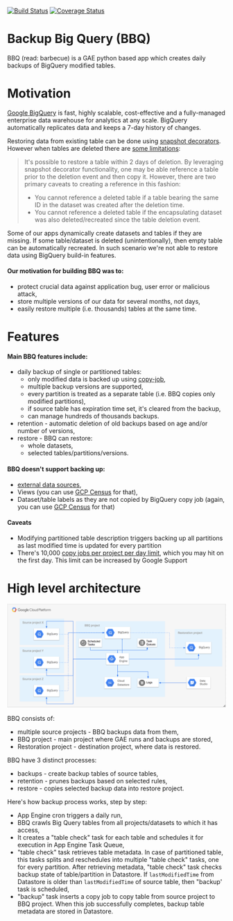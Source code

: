 [![Build Status](https://travis-ci.org/ocadotechnology/bbq.svg?branch=master)](https://travis-ci.org/ocadotechnology/bbq)
[![Coverage Status](https://coveralls.io/repos/github/ocadotechnology/bbq/badge.svg?branch=master)](https://coveralls.io/github/ocadotechnology/bbq?branch=master)

# Backup Big Query (BBQ)

BBQ (read: barbecue) is a GAE python based app which creates daily backups of BigQuery modified tables.

# Motivation

[Google BigQuery](https://cloud.google.com/bigquery/) is fast, highly scalable, cost-effective and a fully-managed enterprise data warehouse for analytics at any scale. BigQuery automatically replicates data and keeps a 7-day history of changes.

Restoring data from existing table can be done using [snapshot decorators](https://cloud.google.com/bigquery/table-decorators#snapshot_decorators).
However when tables are deleted there are [some limitations](https://cloud.google.com/bigquery/docs/managing-tables#undeletetable): 
> It's possible to restore a table within 2 days of deletion. By leveraging snapshot decorator functionality, one may be able reference a table prior to the deletion event and then copy it. However, there are two primary caveats to creating a reference in this fashion:
> * You cannot reference a deleted table if a table bearing the same ID in the dataset was created after the deletion time.
> * You cannot reference a deleted table if the encapsulating dataset was also deleted/recreated since the table deletion event.

Some of our apps dynamically create datasets and tables if they are missing. If some table/dataset is deleted (unintentionally), then empty table can be automatically recreated.
In such scenario we're not able to restore data using BigQuery build-in features.

#### Our motivation for building BBQ was to:
* protect crucial data against application bug, user error or malicious attack,
* store multiple versions of our data for several months, not days,
* easily restore multiple (i.e. thousands) tables at the same time.

# Features

#### Main BBQ features include:
* daily backup of single or partitioned tables:
  * only modified data is backed up using [copy-job](https://cloud.google.com/bigquery/docs/managing-tables#copy-table),
  * multiple backup versions are supported,
  * every partition is treated as a separate table (i.e. BBQ copies only modified partitions),
  * if source table has expiration time set, it's cleared from the backup,
  * can manage hundreds of thousands backups.
* retention - automatic deletion of old backups based on age and/or number of versions,
* restore - BBQ can restore:
  * whole datasets,
  * selected tables/partitions/versions.

#### BBQ doesn't support backing up:
* [external data sources](https://cloud.google.com/bigquery/external-data-sources),
* Views (you can use [GCP Census](https://github.com/ocadotechnology/gcp-census) for that),
* Dataset/table labels as they are not copied by BigQuery copy job (again, you can use [GCP Census](https://github.com/ocadotechnology/gcp-census) for that)  

#### Caveats
* Modifying partitioned table description triggers backing up all partitions as last modified time is updated for every partition
* There's 10,000 [copy jobs per project per day limit](https://cloud.google.com/bigquery/quotas#copy_jobs), which you may hit on the first day. This limit can be increased by Google Support

# High level architecture

![Architecture diagram](bbq-architecture-diagram.png)

BBQ consists of:
- multiple source projects - BBQ backups data from them,
- BBQ project - main project where GAE runs and backups are stored,
- Restoration project - destination project, where data is restored.

BBQ have 3 distinct processes:
- backups - create backup tables of source tables,
- retention - prunes backups based on selected rules,
- restore - copies selected backup data into restore project. 

Here's how backup process works, step by step:
- App Engine cron triggers a daily run,
- BBQ crawls Big Query tables from all projects/datasets to which it has access,
- It creates a "table check" task for each table and schedules it for execution in App Engine Task Queue,
- "table check" task retrieves table metadata. In case of partitioned table, this tasks splits and reschedules into multiple "table check" tasks, one for every partition. After retrieving metadata, "table check" task checks backup state of table/partition in Datastore. If ```lastModifiedTime``` from Datastore is older than ```lastModifiedTime``` of source table, then "backup' task is scheduled,
- "backup" task inserts a copy job to copy table from source project to BBQ project. When this job successfully completes, backup table metadata are stored in Datastore.  
